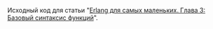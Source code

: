 Исходный код для статьи "[Erlang для самых маленьких. Глава 3: Базовый синтаксис функций](http://haru-atari.com/ru/blog/20/erlang-for-the-little-ones-chater-3-basic-sintax-of-functions)".